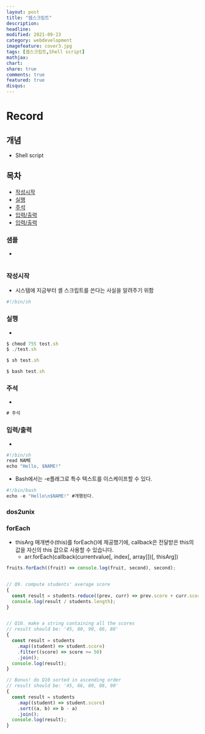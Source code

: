 ```yaml
---
layout: post
title: "쉡스크립트"
description: 
headline: 
modified: 2021-09-23
category: webdevelopment
imagefeature: cover3.jpg
tags: [쉡스크립트,Shell script]
mathjax: 
chart: 
share: true
comments: true
featured: true
disqus:
---
```


# Record
## 개념
- Shell script

## 목차
- [작성시작](#작성시작)
- [실행](#실행)
- [주석](#주석)
- [입력/출력](#입력/출력)
- [입력/출력](#입력/출력)



### 샘플
- 
```JavaScript
```

### 작성시작
- 시스템에 지금부터 셸 스크립트를 쓴다는 사실을 알려주기 위함
```JavaScript
#!/bin/sh
```

### 실행
- 

```JavaScript
$ chmod 755 test.sh 
$ ./test.sh

$ sh test.sh

$ bash test.sh
```

### 주석
- 

```JavaScript
# 주석
```

### 입력/출력
- 
```JavaScript
#!/bin/sh 
read NAME 
echo "Hello, $NAME!"
```

- Bash에서는 -e플래그로 특수 텍스트를 이스케이프할 수 있다.
```JavaScript
#!/bin/bash 
echo -e "Hello\n$NAME!" #개행된다.

```


### dos2unix

### forEach
- thisArg 매개변수(this)를 forEach()에 제공했기에, callback은 전달받은 this의 값을 자신의 this 값으로 사용할 수 있습니다. 
    - arr.forEach(callback(currentvalue[, index[, array]])[, thisArg])
```JavaScript
fruits.forEach((fruit) => console.log(fruit, second), second);
```



```JavaScript

// Q9. compute students' average score
{
  const result = students.reduce((prev, curr) => prev.score + curr.score);
  console.log(result / students.length);
}


// Q10. make a string containing all the scores
// result should be: '45, 80, 90, 66, 88'
{
  const result = students
    .map((student) => student.score)
    .filter((score) => score >= 50)
    .join();
  console.log(result);
}

// Bonus! do Q10 sorted in ascending order
// result should be: '45, 66, 80, 88, 90'
{
  const result = students
    .map((student) => student.score)
    .sort((a, b) => b - a)
    .join();
  console.log(result);
}
```